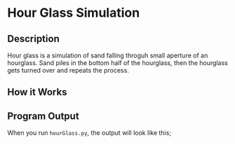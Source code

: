 # Hour Glass Simulation

## Description

Hour glass is a simulation of sand falling throguh small aperture of an hourglass. Sand piles in the bottom half of the hourglass, then the hourglass gets turned over and repeats the process.

## How it Works

## Program Output

When you run `hourGlass.py`, the output will look like this;

```
```
